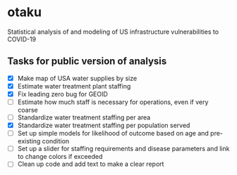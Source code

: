# otaku
Statistical analysis of and modeling of US infrastructure vulnerabilities to COVID-19

## Tasks for public version of analysis
- [x] Make map of USA water supplies by size
- [x] Estimate water treatment plant staffing
- [x] Fix leading zero bug for GEOID
- [ ] Estimate how much staff is necessary for operations, even if very coarse
- [ ] Standardize water treatment staffing per area
- [x] Standardize water treatment staffing per population served
- [ ] Set up simple models for likelihood of outcome based on age and pre-existing condition
- [ ] Set up a slider for staffing requirements and disease parameters and link to change colors if exceeded
- [ ] Clean up code and add text to make a clear report
